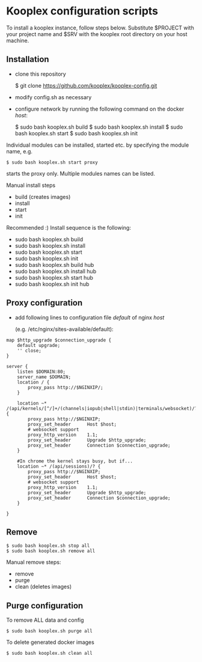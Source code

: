# Kooplex configuration scripts

To install a kooplex instance, follow steps below. Substitute $PROJECT with your project name and
$SRV with the kooplex root directory on your host machine.

## Installation

* clone this repository

    $ git clone https://github.com/kooplex/kooplex-config.git

* modify config.sh as necessary
* configure network by running the following command on the docker _host_:

    $ sudo bash kooplex.sh build
    $ sudo bash kooplex.sh install
    $ sudo bash kooplex.sh start
    $ sudo bash kooplex.sh init
    
Individual modules can be installed, started etc. by specifying the module name, e.g.

    $ sudo bash kooplex.sh start proxy
    
starts the proxy only. Multiple modules names can be listed.

Manual install steps

* build (creates images)
* install
* start
* init

Recommended :)  Install sequence is the following:

* sudo bash kooplex.sh build 
* sudo bash kooplex.sh install
* sudo bash kooplex.sh start
* sudo bash kooplex.sh init
* sudo bash kooplex.sh build hub
* sudo bash kooplex.sh install hub
* sudo bash kooplex.sh start hub
* sudo bash kooplex.sh init hub


## Proxy configuration

* add following lines to configuration file _default_ of nginx _host_ 
 
  (e.g. /etc/nginx/sites-available/default):

```
map $http_upgrade $connection_upgrade {
	default upgrade;
	'' close;
}

server {
    listen $DOMAIN:80;
    server_name $DOMAIN;
    location / {
        proxy_pass http://$NGINXIP/;
    }
    
    location ~* /(api/kernels/[^/]+/(channels|iopub|shell|stdin)|terminals/websocket)/? {
        proxy_pass http://$NGINXIP;
        proxy_set_header      Host $host;
        # websocket support
        proxy_http_version    1.1;
        proxy_set_header      Upgrade $http_upgrade;
        proxy_set_header      Connection $connection_upgrade;
    }
    
    #In chrome the kernel stays busy, but if...
    location ~* /(api/sessions)/? {
        proxy_pass http://$NGINXIP;
        proxy_set_header      Host $host;
        # websocket support
        proxy_http_version    1.1;
        proxy_set_header      Upgrade $http_upgrade;
        proxy_set_header      Connection $connection_upgrade;
    }

}
```

## Remove

    $ sudo bash kooplex.sh stop all
    $ sudo bash kooplex.sh remove all
    
Manual remove steps:

* remove
* purge
* clean (deletes images)
    
## Purge configuration

To remove ALL data and config

    $ sudo bash kooplex.sh purge all
    
To delete generated docker images

    $ sudo bash kooplex.sh clean all
